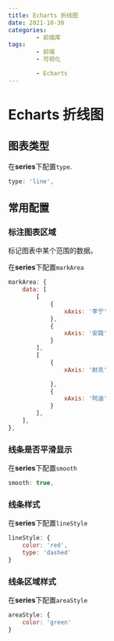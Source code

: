 ```yaml
---
title: Echarts 折线图
date: 2021-10-30
categories:
        - 前端库
tags:
        - 前端
        - 可视化

        - Echarts
---
```


# Echarts 折线图

## 图表类型

在**series**下配置`type`.

```JavaScript
type: 'line',
```

## 常用配置

### 标注图表区域

标记图表中某个范围的数据。

在**series**下配置`markArea`

```JavaScript
markArea: {
    data: [
        [
            {
                xAxis: '李宁'
            },
            {
                xAxis: '安踏'
            }
        ],
        [
            {
                xAxis: '耐克'

            },
            {
                xAxis: '阿迪'
            }
        ],
    ],
},
```

### 线条是否平滑显示

在**series**下配置`smooth`

```js
smooth: true,
```

### 线条样式

在**series**下配置`lineStyle`

```JavaScript
lineStyle: {
    color: 'red',
    type: 'dashed'
}
```

### 线条区域样式

在**series**下配置`areaStyle`

```JavaScript
areaStyle: {
    color: 'green'
}
```
